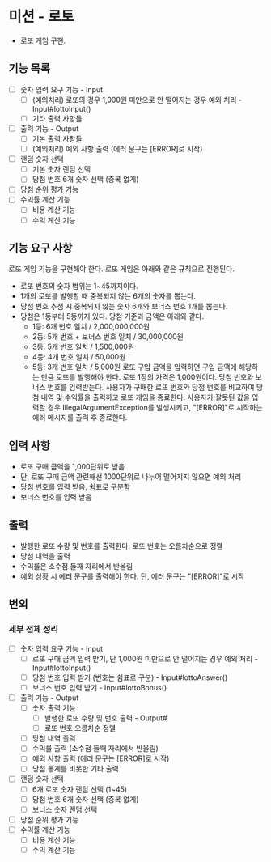 # 미션 - 로토
- 로또 게임 구현.

## 기능 목록
- [ ] 숫자 입력 요구 기능 - Input
  - [ ] (예외처리) 로또의 경우 1,000원 미만으로 안 떨어지는 경우 예외 처리 - Input#lottoInput()
  - [ ] 기타 출력 사항들
- [ ] 출력 기능 - Output
  - [ ] 기본 출력 사항들 
  - [ ] (예외처리) 예외 사항 출력 (에러 문구는 [ERROR]로 시작)
- [ ] 랜덤 숫자 선택
  - [ ] 기본 숫자 랜덤 선택
  - [ ] 당첨 번호 6개 숫자 선택 (중복 없게)
- [ ] 당첨 순위 평가 기능
- [ ] 수익률 계산 기능
  - [ ] 비용 계산 기능
  - [ ] 수익 계산 기능

## 기능 요구 사항
로또 게임 기능을 구현해야 한다. 로또 게임은 아래와 같은 규칙으로 진행된다.

- 로또 번호의 숫자 범위는 1~45까지이다.
- 1개의 로또를 발행할 때 중복되지 않는 6개의 숫자를 뽑는다.
- 당첨 번호 추첨 시 중복되지 않는 숫자 6개와 보너스 번호 1개를 뽑는다.
- 당첨은 1등부터 5등까지 있다. 당첨 기준과 금액은 아래와 같다.
    - 1등: 6개 번호 일치 / 2,000,000,000원
    - 2등: 5개 번호 + 보너스 번호 일치 / 30,000,000원
    - 3등: 5개 번호 일치 / 1,500,000원
    - 4등: 4개 번호 일치 / 50,000원
    - 5등: 3개 번호 일치 / 5,000원
      로또 구입 금액을 입력하면 구입 금액에 해당하는 만큼 로또를 발행해야 한다.
      로또 1장의 가격은 1,000원이다.
      당첨 번호와 보너스 번호를 입력받는다.
      사용자가 구매한 로또 번호와 당첨 번호를 비교하여 당첨 내역 및 수익률을 출력하고 로또 게임을 종료한다.
      사용자가 잘못된 값을 입력할 경우 IllegalArgumentException를 발생시키고, "[ERROR]"로 시작하는 에러 메시지를 출력 후 종료한다.

## 입력 사항
- 로또 구매 금액을 1,000단위로 받음
- 단, 로또 구매 금액 관련해선 1000단위로 나누어 떨어지지 않으면 예외 처리
- 당첨 번호를 입력 받음, 쉼표로 구분함
- 보너스 번호를 입력 받음

## 출력
- 발행한 로또 수량 및 번호를 출력한다. 로또 번호는 오름차순으로 정렬
- 당첨 내역을 출력
- 수익률은 소수점 둘째 자리에서 반올림
- 예외 상황 시 에러 문구를 출력해야 한다. 단, 에러 문구는 "[ERROR]"로 시작

## 번외
### 세부 전체 정리
- [ ] 숫자 입력 요구 기능 - Input
    - [ ] 로또 구매 금액 입력 받기, 단 1,000원 미만으로 안 떨어지는 경우 예외 처리 - Input#lottoInput()
    - [ ] 당첨 번호 입력 받기 (번호는 쉼표로 구분) - Input#lottoAnswer()
    - [ ] 보너스 번호 입력 받기 - Input#lottoBonus()
- [ ] 출력 기능 - Output
    - [ ] 숫자 출력 기능
        - [ ] 발행한 로또 수량 및 번호 출력 - Output#
        - [ ] 로또 번호 오름차순 정렬
    - [ ] 당첨 내역 출력
    - [ ] 수익률 출력 (소수점 둘째 자리에서 반올림)
    - [ ] 예외 사항 출력 (에러 문구는 [ERROR]로 시작)
    - [ ] 당첨 통계를 비롯한 기타 출력
- [ ] 랜덤 숫자 선택
    - [ ] 6개 로또 숫자 랜덤 선택 (1~45)
    - [ ] 당첨 번호 6개 숫자 선택 (중복 없게)
    - [ ] 보너스 숫자 랜덤 선택
- [ ] 당첨 순위 평가 기능
- [ ] 수익률 계산 기능
    - [ ] 비용 계산 기능
    - [ ] 수익 계산 기능